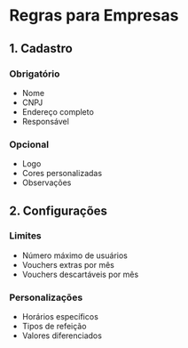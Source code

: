 # Regras para Empresas

## 1. Cadastro

### Obrigatório
- Nome
- CNPJ
- Endereço completo
- Responsável

### Opcional
- Logo
- Cores personalizadas
- Observações

## 2. Configurações

### Limites
- Número máximo de usuários
- Vouchers extras por mês
- Vouchers descartáveis por mês

### Personalizações
- Horários específicos
- Tipos de refeição
- Valores diferenciados